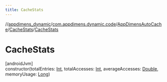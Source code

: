 ```yaml
---
title: CacheStats
---
```

//[appdimens_dynamic](../../../../index.html)/[com.appdimens.dynamic.code](../../index.html)/[AppDimensAutoCache](../index.html)/[CacheStats](index.html)/[CacheStats](-cache-stats.html)



# CacheStats



[androidJvm]\
constructor(totalEntries: [Int](https://kotlinlang.org/api/core/kotlin-stdlib/kotlin/-int/index.html), totalAccesses: [Int](https://kotlinlang.org/api/core/kotlin-stdlib/kotlin/-int/index.html), averageAccesses: [Double](https://kotlinlang.org/api/core/kotlin-stdlib/kotlin/-double/index.html), memoryUsage: [Long](https://kotlinlang.org/api/core/kotlin-stdlib/kotlin/-long/index.html))



